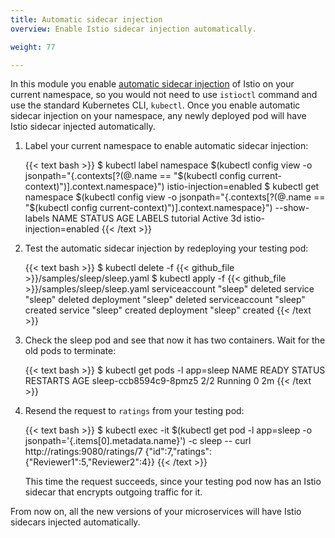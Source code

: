 ```yaml
---
title: Automatic sidecar injection
overview: Enable Istio sidecar injection automatically.

weight: 77

---
```


In this module you enable
[automatic sidecar injection](/docs/setup/kubernetes/sidecar-injection/#automatic-sidecar-injection)
of Istio on your current namespace, so you would not need to use `istioctl` command and use the standard
Kubernetes CLI, `kubectl`. Once you enable automatic sidecar injection on your namespace, any newly deployed pod will
have Istio sidecar injected automatically.

1.  Label your current namespace to enable automatic sidecar injection:

    {{< text bash >}}
    $ kubectl label namespace $(kubectl config view -o jsonpath="{.contexts[?(@.name == \"$(kubectl config current-context)\")].context.namespace}") istio-injection=enabled
    $ kubectl get namespace $(kubectl config view -o jsonpath="{.contexts[?(@.name == \"$(kubectl config current-context)\")].context.namespace}") --show-labels
    NAME       STATUS    AGE       LABELS
    tutorial   Active    3d        istio-injection=enabled
    {{< /text >}}

1.  Test the automatic sidecar injection by redeploying your testing pod:

    {{< text bash >}}
    $ kubectl delete -f {{< github_file >}}/samples/sleep/sleep.yaml
    $ kubectl apply -f {{< github_file >}}/samples/sleep/sleep.yaml
    serviceaccount "sleep" deleted
    service "sleep" deleted
    deployment "sleep" deleted
    serviceaccount "sleep" created
    service "sleep" created
    deployment "sleep" created
    {{< /text >}}

1.  Check the sleep pod and see that now it has two containers. Wait for the old pods to terminate:

    {{< text bash >}}
    $ kubectl get pods -l app=sleep
    NAME                    READY     STATUS    RESTARTS   AGE
    sleep-ccb8594c9-8pmz5   2/2       Running   0          2m
    {{< /text >}}

1.  Resend the request to `ratings` from your testing pod:

    {{< text bash >}}
    $ kubectl exec -it $(kubectl get pod -l app=sleep -o jsonpath='{.items[0].metadata.name}') -c sleep -- curl http://ratings:9080/ratings/7
    {"id":7,"ratings":{"Reviewer1":5,"Reviewer2":4}}
    {{< /text >}}

    This time the request succeeds, since your testing pod now has an Istio sidecar that encrypts outgoing traffic for
    it.

From now on, all the new versions of your microservices will have Istio sidecars injected automatically.
